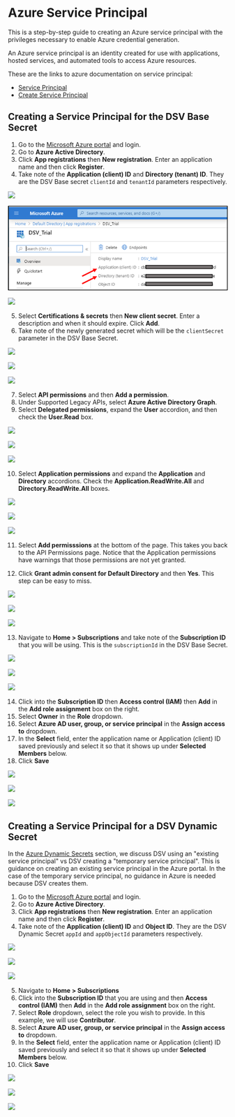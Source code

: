 [title]: # (Azure Service Principal)
[tags]: # (DevOps Secrets Vault,DSV,)
[priority]: # (6220)

# Azure Service Principal

This is a step-by-step guide to creating an Azure service principal with the privileges necessary to enable Azure credential generation.

An Azure service principal is an identity created for use with applications, hosted services, and automated tools to access Azure resources. 

These are the links to azure documentation on service principal:

* [Service Principal](https://docs.microsoft.com/en-us/azure/active-directory/develop/app-objects-and-service-principals)
* [Create Service Principal](https://docs.microsoft.com/en-us/azure/active-directory/develop/howto-create-service-principal-portal)

## Creating a Service Principal for the DSV Base Secret

1. Go to the [Microsoft Azure portal](https://portal.azure.com) and login.
2. Go to **Azure Active Directory**.
3. Click **App registrations** then **New registration**.  Enter an application name and then click **Register**.
4. Take note of the **Application (client) ID** and **Directory (tenant) ID**.  They are the DSV Base secret `clientId` and `tenantId` parameters respectively.

![](..//images/spacer/.png)

![](../../images/applicationIDs.png)

![](../images/spacer.png)

5. Select **Certifications & secrets** then **New client secret**.  Enter a description and when it should expire.  Click **Add**.
6. Take note of the newly generated secret which will be the `clientSecret` parameter in the DSV Base Secret.

![](../images/spacer.png)

![](../../images/clientsecret.png)

![](../images/spacer.png)

7. Select **API permissions** and then **Add a permission**.
8. Under Supported Legacy APIs, select **Azure Active Directory Graph**.
9. Select **Delegated permissions**, expand the **User** accordion, and then check the **User.Read** box.

![](../images/spacer.png)

![](../../images/delegated.png)

![](../images/spacer.png)

10.  Select **Application permissions** and expand the **Application** and **Directory** accordions.  Check the **Application.ReadWrite.All** and **Directory.ReadWrite.All** boxes.

![](../images/spacer.png)

![](../../images/application.png)

![](../images/spacer.png)

11. Select **Add permisssions** at the bottom of the page.  This takes you back to the API Permissions page.  Notice that the Application permissions have warnings that those permissions are not yet granted.  

12. Click **Grant admin consent for Default Directory** and then **Yes**.  This step can be easy to miss.

![](../images/spacer.png)

![](../../images/grantpermission.png)

![](../images/spacer.png)

13. Navigate to **Home > Subscriptions** and take note of the **Subscription ID** that you will be using.  This is the `subscriptionId` in the DSV Base Secret.

![](../images/spacer.png)

![](../../images/subscription.png)

![](../images/spacer.png)

14. Click into the **Subscription ID** then **Access control (IAM)** then **Add** in the **Add role assignment** box on the right.
15. Select **Owner** in the **Role** dropdown.
16. Select **Azure AD user, group, or service principal** in the **Assign access to** dropdown.
17. In the **Select** field, enter the application name or Application (client) ID saved previously and select it so that it shows up under **Selected Members** below.
18.  Click **Save**

![](../images/spacer.png)

![](../../images/roleassignment.png)

![](../images/spacer.png)

## Creating a Service Principal for a DSV Dynamic Secret

In the [Azure Dynamic Secrets](azure.md) section, we discuss DSV using an "existing service principal" vs DSV creating a "temporary service principal".  This is guidance on creating an existing service principal in the Azure portal.  In the case of the temporary service principal, no guidance in Azure is needed because DSV creates them.

1. Go to the [Microsoft Azure portal](https://portal.azure.com) and login.
2. Go to **Azure Active Directory**.
3. Click **App registrations** then **New registration**.  Enter an application name and then click **Register**.
4. Take note of the **Application (client) ID** and **Object ID**.  They are the DSV Dynamic Secret `appId` and `appObjectId` parameters respectively.

![](../images/spacer.png)

![](../../images/appobjectid.png)

![](../images/spacer.png)

5. Navigate to **Home > Subscriptions** 
6. Click into the **Subscription ID** that you are using and then **Access control (IAM)** then **Add** in the **Add role assignment** box on the right.
7. Select **Role** dropdown, select the role you wish to provide.  In this example, we will use **Contributor**.
8. Select **Azure AD user, group, or service principal** in the **Assign access to** dropdown.
9. In the **Select** field, enter the application name or Application (client) ID saved previously and select it so that it shows up under **Selected Members** below.
10.  Click **Save**

![](../images/spacer.png)

![](../../images/roleassign2.png)

![](../images/spacer.png)
